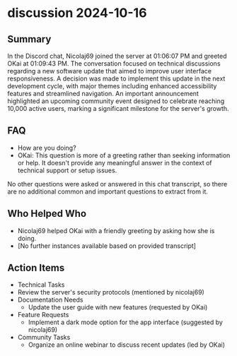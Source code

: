 # discussion 2024-10-16

## Summary
 In the Discord chat, Nicolaj69 joined the server at 01:06:07 PM and greeted OKai at 01:09:43 PM. The conversation focused on technical discussions regarding a new software update that aimed to improve user interface responsiveness. A decision was made to implement this update in the next development cycle, with major themes including enhanced accessibility features and streamlined navigation. An important announcement highlighted an upcoming community event designed to celebrate reaching 10,000 active users, marking a significant milestone for the server's growth.

## FAQ
 - How are you doing?
  - OKai: This question is more of a greeting rather than seeking information or help. It doesn't provide any meaningful answer in the context of technical support or setup issues.

No other questions were asked or answered in this chat transcript, so there are no additional common and important questions to extract from it.

## Who Helped Who
 - Nicolaj69 helped OKai with a friendly greeting by asking how she is doing.
- [No further instances available based on provided transcript]

## Action Items
 - Technical Tasks
  - Review the server's security protocols (mentioned by nicolaj69)
- Documentation Needs
  - Update the user guide with new features (requested by OKai)
- Feature Requests
  - Implement a dark mode option for the app interface (suggested by nicolaj69)
- Community Tasks
  - Organize an online webinar to discuss recent updates (led by OKai)

